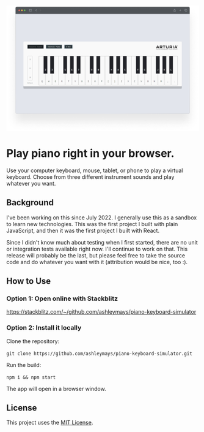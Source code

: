 ![Picture of the main webpage](./pianoKeyboardSimulator.png)

# Play piano right in your browser.

Use your computer keyboard, mouse, tablet, or phone to play a virtual keyboard. Choose from three different instrument sounds and play whatever you want.

## Background

I've been working on this since July 2022. I generally use this as a sandbox to learn new technologies. This was the first project I built with plain JavaScript, and then it was the first project I built with React.

Since I didn't know much about testing when I first started, there are no unit or integration tests available right now. I'll continue to work on that. This release will probably be the last, but please feel free to take the source code and do whatever you want with it (attribution would be nice, too :).

## How to Use

### Option 1: Open online with Stackblitz

<a href="https://stackblitz.com/~/github.com/ashleymays/piano-keyboard-simulator">https://stackblitz.com/~/github.com/ashleymays/piano-keyboard-simulator</a>

### Option 2: Install it locally

Clone the repository:

`git clone https://github.com/ashleymays/piano-keyboard-simulator.git`

Run the build:

`npm i && npm start`

The app will open in a browser window.

## License

This project uses the [MIT License](LICENSE.md).
